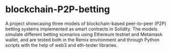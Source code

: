 # blockchain-P2P-betting
 A project showcasing three models of blockchain-based peer-to-peer (P2P) betting systems implemented as smart contracts in Solidity. The models simulate different betting scenarios using Ethereum testnet and Metamask wallet, and are tested both in the Remix environment and through Python scripts with the help of web3 and eth-tester libraries.
